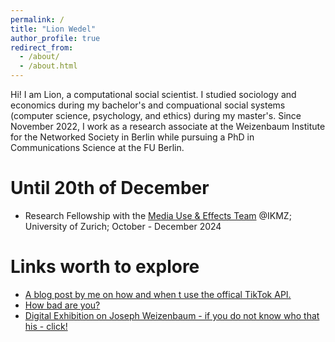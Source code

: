 ```yaml
---
permalink: /
title: "Lion Wedel"
author_profile: true
redirect_from: 
  - /about/
  - /about.html
---
```


Hi! I am Lion, a computational social scientist. I studied sociology and economics during my bachelor's and compuational social systems (computer science, psychology, and ethics) during my master's. Since November 2022, I work as a research associate at the Weizenbaum Institute for the Networked Society in Berlin while pursuing a PhD in Communications Science at the FU Berlin. 

Until 20th of December
======
* Research Fellowship with the [Media Use & Effects Team](https://www.ikmz.uzh.ch/en/research/divisions/media-use-and-effects.html) @IKMZ; University of Zurich; October - December 2024

Links worth to explore
======
* [A blog post by me on how and when t use the offical TikTok API.](https://methodslab.weizenbaum-institut.de/2024/11/12/tutorial-when-and-how-to-use-the-official-tiktok-api/#more-3179)
* [How bad are you?](https://darkfactor.org/)
* [Digital Exhibition on Joseph Weizenbaum - if you do not know who that his - click!](https://jw.weizenbaum-institut.de/)

